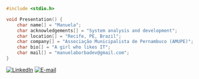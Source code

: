 ```c
#include <stdio.h>

void Presentation() {
    char name[] = "Manuela";
    char acknowledgements[] = "System analysis and development";
    char location[] = "Recife, PE, Brazil";
    char company[] = "Associação Municipalista de Pernambuco (AMUPE)";
    char bio[] = "A girl who likes IT";
    char mail[] = "manuelaborbadev@gmail.com";
}
```
<!-- links -->
<div align="left">

[![LinkedIn](https://img.shields.io/badge/LinkedIn-0077B5?style=for-the-badge&logo=linkedin&logoColor=white)](https://www.linkedin.com/in/manuboorba/)
[![E-mail](https://img.shields.io/badge/-Gmail-%23333?style=for-the-badge&logo=gmail&logoColor=white)](mailto:manuelaborbadev@gmail.com)


</div>
